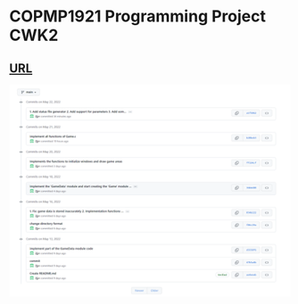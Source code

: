 # COPMP1921 Programming Project CWK2
## [URL](https://github.com/Zjjrr/cCWK2)
![image](docs/screenshot.png)

